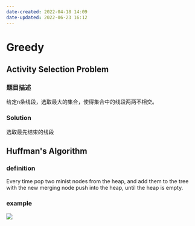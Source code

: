```yaml
---
date-created: 2022-04-18 14:09
date-updated: 2022-06-23 16:12
---
```


# Greedy

## Activity Selection Problem

### 题目描述

给定n条线段，选取最大的集合，使得集合中的线段两两不相交。

### Solution

选取最先结束的线段

## Huffman's Algorithm

### definition

Every time pop two minist nodes from the heap, and add them to the tree with the new merging node push into the heap, until the heap is empty.

### example

![](https://zerokei-imgurl.oss-cn-hangzhou.aliyuncs.com/img/20220623161213.png)
